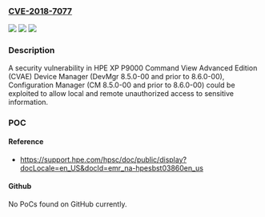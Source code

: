 ### [CVE-2018-7077](https://cve.mitre.org/cgi-bin/cvename.cgi?name=CVE-2018-7077)
![](https://img.shields.io/static/v1?label=Product&message=HPE%20XP%20P9000%20Command%20View%20Advanced%20Edition%20(CVAE)&color=blue)
![](https://img.shields.io/static/v1?label=Version&message=DevMgr%208.5.0-00%20and%20prior%20to%208.6.0-00%2C%20CM%208.5.0-00%20and%20prior%20to%208.6.0-00%20&color=brightgreen)
![](https://img.shields.io/static/v1?label=Vulnerability&message=Local%20and%20Remote%20Unauthorized%20Access%20to%20Sensitive%20Information&color=brightgreen)

### Description

A security vulnerability in HPE XP P9000 Command View Advanced Edition (CVAE) Device Manager (DevMgr 8.5.0-00 and prior to 8.6.0-00), Configuration Manager (CM 8.5.0-00 and prior to 8.6.0-00) could be exploited to allow local and remote unauthorized access to sensitive information.

### POC

#### Reference
- https://support.hpe.com/hpsc/doc/public/display?docLocale=en_US&docId=emr_na-hpesbst03860en_us

#### Github
No PoCs found on GitHub currently.

